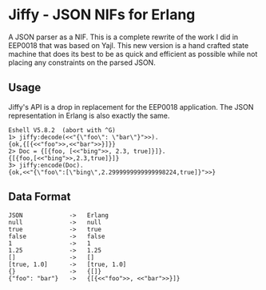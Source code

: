 Jiffy - JSON NIFs for Erlang
============================

A JSON parser as a NIF. This is a complete rewrite of the work I did
in EEP0018 that was based on Yajl. This new version is a hand crafted
state machine that does its best to be as quick and efficient as
possible while not placing any constraints on the parsed JSON.

Usage
-----

Jiffy's API is a drop in replacement for the EEP0018 application. The
JSON representation in Erlang is also exactly the same.

    Eshell V5.8.2  (abort with ^G)
    1> jiffy:decode(<<"{\"foo\": \"bar\"}">>).
    {ok,{[{<<"foo">>,<<"bar">>}]}}
    2> Doc = {[{foo, [<<"bing">>, 2.3, true]}]}.
    {[{foo,[<<"bing">>,2.3,true]}]}
    3> jiffy:encode(Doc).
    {ok,<<"{\"foo\":[\"bing\",2.2999999999999998224,true]}">>}


Data Format
-----------

    JSON             ->   Erlang
    null             ->   null
    true             ->   true
    false            ->   false
    1                ->   1
    1.25             ->   1.25
    []               ->   []
    [true, 1.0]      ->   [true, 1.0]
    {}               ->   {[]}
    {"foo": "bar"}   ->   {[{<<"foo">>, <<"bar">>}]}
